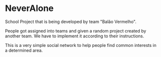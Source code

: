 NeverAlone
==========

School Project that is being developed by team "Balão Vermelho". 

People got assigned into teams and given a random project created by another team. We have to implement it according to their instructions.

This is a very simple social network to help people find common interests in a determined area.